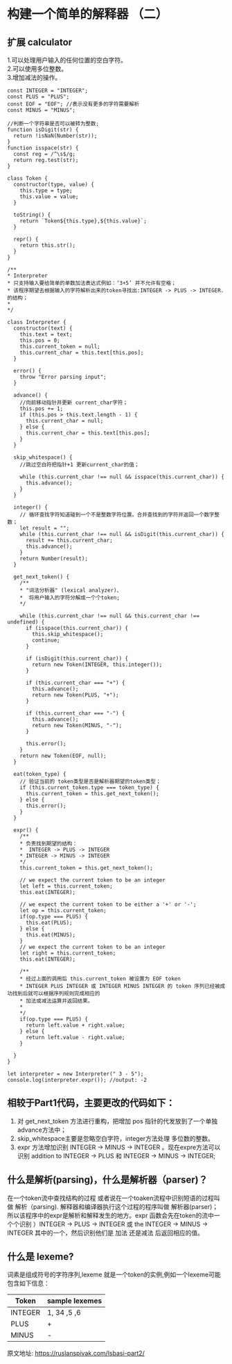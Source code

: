 # 构建一个简单的解释器 （二）

## 扩展 calculator
1.可以处理用户输入的任何位置的空白字符。  
2.可以使用多位整数。  
3.增加减法的操作。  

    const INTEGER = "INTEGER";
    const PLUS = "PLUS";
    const EOF = "EOF"; //表示没有更多的字符需要解析
    const MINUS = "MINUS";

    //判断一个字符串是否可以被转为整数;
    function isDigit(str) {
      return !isNaN(Number(str));
    }
    function isspace(str) {
      const reg = /^\s$/g;
      return reg.test(str);
    }

    class Token {
      constructor(type, value) {
        this.type = type;
        this.value = value;
      }

      toString() {
        return `Token${this.type},${this.value}`;
      }

      repr() {
        return this.str();
      }
    }

    /**
    * Interpreter
    * 只支持输入要给简单的单数加法表达式例如：‘3+5’ 并不允许有空格；
    * 该程序期望去根据输入的字符解析出来的token寻找出:INTEGER -> PLUS -> INTEGER.的结构；
    *
    */

    class Interpreter {
      constructor(text) {
        this.text = text;
        this.pos = 0;
        this.current_token = null;
        this.current_char = this.text[this.pos];
      }

      error() {
        throw "Error parsing input";
      }

      advance() {
        //向前移动指针并更新 current_char字符；
        this.pos += 1;
        if (this.pos > this.text.length - 1) {
          this.current_char = null;
        } else {
          this.current_char = this.text[this.pos];
        }
      }

      skip_whitespace() {
        //跳过空白符把指针+1 更新current_char的值；

        while (this.current_char !== null && isspace(this.current_char)) {
          this.advance();
        }
      }

      integer() {
        // 循环查找字符知道碰到一个不是整数字符位置。合并查找到的字符并返回一个数字整数；
        let result = "";
        while (this.current_char !== null && isDigit(this.current_char)) {
          result += this.current_char;
          this.advance();
        }
        return Number(result);
      }

      get_next_token() {
        /**
        * "词法分析器" (lexical analyzer)、
        *  将用户输入的字符分解成一个个token;
        */

        while (this.current_char !== null && this.current_char !== undefined) {
          if (isspace(this.current_char)) {
            this.skip_whitespace();
            continue;
          }

          if (isDigit(this.current_char)) {
            return new Token(INTEGER, this.integer());
          }

          if (this.current_char === "+") {
            this.advance();
            return new Token(PLUS, "+");
          }

          if (this.current_char === "-") {
            this.advance();
            return new Token(MINUS, "-");
          }

          this.error();
        }
        return new Token(EOF, null);
      }

      eat(token_type) {
        // 验证当前的 token类型是否是解析器期望的token类型；
        if (this.current_token.type === token_type) {
          this.current_token = this.get_next_token();
        } else {
          this.error();
        }
      }

      expr() {
        /**
        * 负责找到期望的结构：
        *  INTEGER -> PLUS -> INTEGER
        * INTEGER -> MINUS -> INTEGER
        */
        this.current_token = this.get_next_token();

        // we expect the current token to be an integer
        let left = this.current_token;
        this.eat(INTEGER);

        // we expect the current token to be either a '+' or '-';
        let op = this.current_token;
        if(op.type === PLUS) {
          this.eat(PLUS);
        } else {
          this.eat(MINUS);
        }
        // we expect the current token to be an integer
        let right = this.current_token;
        this.eat(INTEGER);

        /**
        * 经过上面的调用后 this.current_token 被设置为 EOF token
        * INTEGER PLUS INTEGER 或 INTEGER MINUS INTEGER 的 token 序列已经被成功找到后就可以根据序列规则完成相应的
        * 加法或减法运算并返回结果。
        *
        */
        if(op.type === PLUS) {
          return left.value + right.value;
        } else {
          return left.value - right.value;
        }
        
      }
    }

    let interpreter = new Interpreter(" 3 - 5");
    console.log(interpreter.expr()); //output: -2

## 相较于Part1代码，主要更改的代码如下：
1. 对 get_next_token 方法进行重构，把增加 pos 指针的代发放到了一个单独 advance方法中；   
2. skip_whitespace主要是忽略空白字符，integer方法处理 多位数的整数。
3. expr 方法增加识别  INTEGER -> MINUS -> INTEGER 。现在expre方法可以识别 addition to INTEGER -> PLUS 和 INTEGER -> MINUS -> INTEGER;


## 什么是解析(parsing)，什么是解析器（parser)？
在一个token流中查找结构的过程 或者说在一个toaken流程中识别短语的过程叫做 解析（parsing). 解释器和编译器执行这个过程的程序叫做 解析器(parser)；   
所以该程序中的expr是解析和解释发生的地方。expr 函数会先在token的流中一个个识别 ）INTEGER -> PLUS -> INTEGER 或 the INTEGER -> MINUS -> INTEGER 其中的一个，然后识别他们是 加法 还是减法 后返回相应的值。
## 什么是 lexeme?
词素是组成符号的字符序列,lexeme 就是一个token的实例,例如一个lexeme可能包含如下信息：  


| Token | sample lexemes | 
|-----|-------|
| INTEGER | 1, 34 ,5 ,6 |
| PLUS | + |
| MINUS | - |


原文地址: https://ruslanspivak.com/lsbasi-part2/
